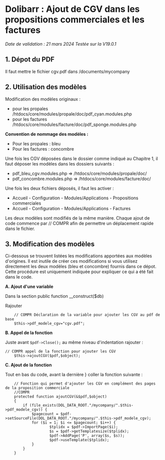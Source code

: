 # Dolibarr : Ajout de CGV dans les propositions commerciales et les factures

*Date de validation : 21 mars 2024*
*Testée sur la V19.0.1*


## 1. Dépot du PDF

Il faut mettre le fichier cgv.pdf dans /documents/mycompany

## 2. Utilisation des modèles

Modification des modèles originaux :
- pour les propales /htdocs/core/modules/propale/doc/pdf_cyan.modules.php  
- pour les factures /htdocs/core/modules/facture/doc/pdf_sponge.modules.php  

**Convention de nommage des modèles :**

- Pour les propales : bleu
- Pour les factures : concombre

Une fois les CGV déposées dans le dossier comme indiqué au Chapitre 1, il faut déposer les modèles dans les dossiers suivants :

- pdf_bleu_cgv.modules.php => /htdocs/core/modules/propale/doc/  
- pdf_concombre.modules.php => /htdocs/core/modules/facture/doc/  

Une fois les deux fichiers déposés, il faut les activer :

- Accueil - Configuration - Modules/Applications - Propositions commerciales
- Accueil - Configuration - Modules/Applications - Factures

Les deux modèles sont modifiés de la même manière. Chaque ajout de code commence par // COMPR afin de permettre un déplacement rapide dans le fichier.

## 3. Modification des modèles

Ci-dessous se trouvent listées les modifications apportées aux modèles d'origines. Il est inutile de créer ces modifications si vous utilisez directement les deux modèles (bleu et concombre) fournis dans ce dépot. 
Cette procédure est uniquement indiquée pour expliquer ce qui a été fait dans le code.  

**A. Ajout d'une variable**

Dans la section public function __construct($db)  

Rajouter

```
	// COMPR Déclaration de la variable pour ajouter les CGV au pdf de base
	$this->pdf_modele_cgv="cgv.pdf";
```

**B. Appel de la fonction**

Juste avant `$pdf->Close();` au même niveau d'indentation rajouter :

```
// COMPR appel de la fonction pour ajouter les CGV
	$this->ajoutCGV($pdf,$object);
```	

**C. Ajout de la fonction**

Tout en bas du code, avant la dernière } coller la fonction suivante :

```
	// Fonction qui permet d'ajouter les CGV en complément des pages de la proposition commerciale
	//COMPR
	protected function ajoutCGV(&$pdf,$object)
	{
		if (file_exists(DOL_DATA_ROOT."/mycompany/".$this->pdf_modele_cgv)) {
			$pagecount = $pdf->setSourceFile(DOL_DATA_ROOT."/mycompany/".$this->pdf_modele_cgv);
			for ($i = 1; $i <= $pagecount; $i++) {
					$tplidx = $pdf->ImportPage($i);
					$s = $pdf->getTemplatesize($tplidx);
					$pdf->AddPage('P', array($s, $s));
					$pdf->useTemplate($tplidx);
			}
		}
	}
```

